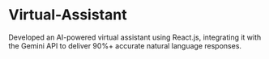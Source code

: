 # Virtual-Assistant
 Developed an AI-powered virtual assistant using React.js, integrating it with the Gemini API to deliver 90%+ accurate natural language responses.
